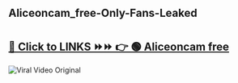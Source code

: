 
 ## Aliceoncam_free-Only-Fans-Leaked

# <h2><a href="https://clipsfans.com/Aliceoncam_free&ref=git">🔗 Click to LINKS ⏩⏩ 👉 🟢 Aliceoncam free </a></h2>

<a href="https://clipsfans.com/Aliceoncam_free&ref=git" rel="nofollow" data-target="animated-image.originalLink"><img src="https://i.ibb.co.com/xMMVF88/686577567.gif" alt="Viral Video Original" style="max-width: 100%; display: inline-block;" data-target="animated-image.originalImage"></a>
